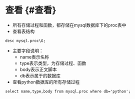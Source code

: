 # 查看 {#查看}

* 所有存储过程和函数，都存储在mysql数据库下的proc表中
* 查看表结构

```
desc mysql.proc\G;

```

* 主要字段说明：
  * name表示名称
  * type表示类型，为存储过程、函数
  * body表示正文脚本
  * db表示属于的数据库
* 查看python数据库的所有存储过程

```
select name,type,body from mysql.proc where db='python';
```



